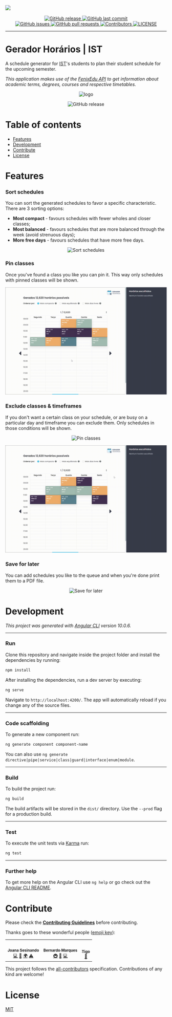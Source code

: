 ![](./src/assets/readme/banner.png)

<p align="center">
  <a href="https://github.com/joanasesinando/gerador-horarios-ist/releases/" target="_blank">
    <img alt="GitHub release" src="https://img.shields.io/github/v/release/joanasesinando/gerador-horarios-ist?include_prereleases&style=flat-square">
  </a>

  <a href="https://github.com/joanasesinando/gerador-horarios-ist/commits/master" target="_blank">
    <img src="https://img.shields.io/github/last-commit/joanasesinando/gerador-horarios-ist?style=flat-square" alt="GitHub last commit">
  </a>

  </br>

  <a href="https://github.com/joanasesinando/gerador-horarios-ist/issues" target="_blank">
    <img src="https://img.shields.io/github/issues/joanasesinando/gerador-horarios-ist?style=flat-square&color=red" alt="GitHub issues">
  </a>

  <a href="https://github.com/joanasesinando/gerador-horarios-ist/pulls" target="_blank">
    <img src="https://img.shields.io/github/issues-pr/joanasesinando/gerador-horarios-ist?style=flat-square&color=blue" alt="GitHub pull requests">
  </a>

  <a href="https://github.com/joanasesinando/gerador-horarios-ist#contribute" target="_blank">
    <img alt="Contributors" src="https://img.shields.io/badge/dynamic/json?color=orange&style=flat-square&label=all%20contributors&query=%24.contributors.length&url=https://raw.githubusercontent.com/joanasesinando/gerador-horarios-ist/master/.all-contributorsrc">
  </a>

  <a href="https://github.com/joanasesinando/gerador-horarios-ist/blob/master/LICENSE" target="_blank">
    <img alt="LICENSE" src="https://img.shields.io/github/license/joanasesinando/gerador-horarios-ist?style=flat-square&color=yellow">
  </a>

</p>

<hr>
<h1>Gerador Horários | IST</h1>

A schedule generator for [IST](https://tecnico.ulisboa.pt/en/ )'s students to plan their student schedule for the upcoming semester.

*This application makes use of the [FenixEdu API](https://fenixedu.org/dev/api/ ) to get information about academic terms, degrees, courses and respective timetables.*

<p align="center">
  <img alt='logo' src='./src/assets/readme/logo.png'>
</p>

<p align="center">
  <img alt="GitHub release" src="https://raw.githubusercontent.com/joanasesinando/gerador-horarios-ist/master/src/assets/readme/presentation.gif">
</p>

# Table of contents

- [Features](#features)
- [Development](#development)
- [Contribute](#contribute)
- [License](#license)

# Features

### Sort schedules

You can sort the generated schedules to favor a specific characteristic.
There are 3 sorting options:
 - <strong>Most compact</strong> - favours schedules with fewer wholes and closer classes;
 - <strong>Most balanced</strong> - favours schedules that are more balanced through the week (avoid strenuous days);
 - <strong>More free days</strong> - favours schedules that have more free days.

<p align="center">
  <img alt="Sort schedules" src="https://raw.githubusercontent.com/joanasesinando/gerador-horarios-ist/master/src/assets/readme/feature1.gif">
</p>

### Pin classes

Once you've found a class you like you can pin it. This way only schedules with pinned classes will be shown.

<p align="center">
  <img alt="Pin classes" src="https://raw.githubusercontent.com/joanasesinando/gerador-horarios-ist/master/src/assets/readme/feature2.gif">
</p>

### Exclude classes & timeframes

If you don't want a certain class on your schedule, or are busy on a particular day and timeframe you can exclude them.
Only schedules in those conditions will be shown.

<p align="center">
  <img alt="Pin classes" src="https://raw.githubusercontent.com/joanasesinando/gerador-horarios-ist/master/src/assets/readme/feature3.gif">
</p>

<p align="center">
  <img alt="Pin classes" src="https://raw.githubusercontent.com/joanasesinando/gerador-horarios-ist/master/src/assets/readme/feature4.gif">
</p>

### Save for later

You can add schedules you like to the queue and when you're done print them to a PDF file.

<p align="center">
  <img alt="Save for later" src="https://raw.githubusercontent.com/joanasesinando/gerador-horarios-ist/master/src/assets/readme/feature5.gif">
</p>

# Development

*This project was generated with [Angular CLI](https://cli.angular.io/) version 10.0.6.*
<hr>

### Run
Clone this repository and navigate inside the project folder and install the dependencies by running:

```sh
npm install
```

After installing the dependencies, run a dev server by executing:

```sh
ng serve
```

Navigate to `http://localhost:4200/`. The app will automatically reload if you change any of the source files.
<hr>

### Code scaffolding
To generate a new component run:

```sh
ng generate component component-name
```

You can also use `ng generate directive|pipe|service|class|guard|interface|enum|module`.
<hr>

### Build
To build the project run:

```sh
ng build
```

The build artifacts will be stored in the `dist/` directory. Use the `--prod` flag for a production build.
<hr>

### Test
To execute the unit tests via [Karma](https://karma-runner.github.io) run:

```sh
ng test
```
<hr>

### Further help

To get more help on the Angular CLI use `ng help` or go check out the [Angular CLI README](https://github.com/angular/angular-cli/blob/master/README.md).

# Contribute

Please check the [**Contributing Guidelines**](https://github.com/joanasesinando/gerador-horarios-ist/blob/master/CONTRIBUTING.md) before contributing.

Thanks goes to these wonderful people ([emoji key](https://allcontributors.org/docs/en/emoji-key)):

<!-- ALL-CONTRIBUTORS-LIST:START - Do not remove or modify this section -->
<!-- prettier-ignore-start -->
<!-- markdownlint-disable -->
<table>
  <tr>
    <td align="center"><a href="https://github.com/joanasesinando"><img src="https://avatars.githubusercontent.com/u/43472922?v=4?s=100" width="100px;" alt=""/><br /><sub><b>Joana Sesinando</b></sub></a><br /><a href="https://github.com/joanasesinando/gerador-horarios-ist/commits?author=joanasesinando" title="Code">💻</a> <a href="#design-joanasesinando" title="Design">🎨</a> <a href="#translation-joanasesinando" title="Translation">🌍</a> <a href="https://github.com/joanasesinando/gerador-horarios-ist/commits?author=joanasesinando" title="Tests">⚠️</a></td>
    <td align="center"><a href="https://github.com/bernardocmarques"><img src="https://avatars.githubusercontent.com/u/28487792?v=4?s=100" width="100px;" alt=""/><br /><sub><b>Bernardo Marques</b></sub></a><br /><a href="#infra-bernardocmarques" title="Infrastructure (Hosting, Build-Tools, etc)">🚇</a> <a href="#ideas-bernardocmarques" title="Ideas, Planning, & Feedback">🤔</a> <a href="https://github.com/joanasesinando/gerador-horarios-ist/commits?author=bernardocmarques" title="Code">💻</a></td>
    <td align="center"><a href="https://github.com/TigoDelgado"><img src="https://avatars.githubusercontent.com/u/34168382?v=4?s=100" width="100px;" alt=""/><br /><sub><b>Tigo</b></sub></a><br /><a href="#ideas-TigoDelgado" title="Ideas, Planning, & Feedback">🤔</a></td>
  </tr>
</table>

<!-- markdownlint-restore -->
<!-- prettier-ignore-end -->

<!-- ALL-CONTRIBUTORS-LIST:END -->

This project follows the [all-contributors](https://github.com/all-contributors/all-contributors) specification. Contributions of any kind are welcome!

# License
[MIT](https://github.com/joanasesinando/gerador-horarios-ist/blob/master/LICENSE)
